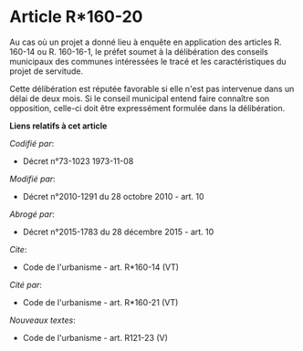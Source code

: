 # Article R*160-20

Au cas où un projet a donné lieu à enquête en application des articles R. 160-14 ou R. 160-16-1, le préfet soumet à la
délibération des conseils municipaux des communes intéressées le tracé et les caractéristiques du projet de servitude. 

Cette délibération est réputée favorable si elle n'est pas intervenue dans un délai de deux mois. Si le conseil municipal
entend faire connaître son opposition, celle-ci doit être expressément formulée dans la délibération.

**Liens relatifs à cet article**

_Codifié par_:

  - Décret n°73-1023 1973-11-08

_Modifié par_:

  - Décret n°2010-1291 du 28 octobre 2010 - art. 10

_Abrogé par_:

  - Décret n°2015-1783 du 28 décembre 2015 - art. 10

_Cite_:

  - Code de l'urbanisme - art. R*160-14 (VT)

_Cité par_:

  - Code de l'urbanisme - art. R*160-21 (VT)

_Nouveaux textes_:

  - Code de l'urbanisme - art. R121-23 (V)
